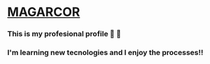 # [MAGARCOR](https://mayragarciaac.github.io/magarcor/)

### This is my profesional profile :space_invader: :unicorn: 
### I'm learning new tecnologies and I enjoy the processes!!
